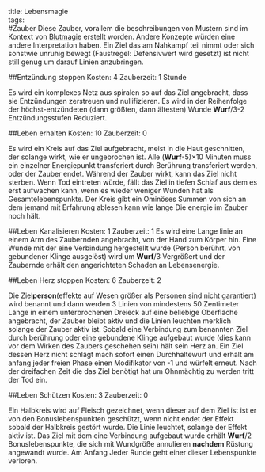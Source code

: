 title: Lebensmagie  
tags:   
#Zauber
Diese Zauber, vorallem die beschreibungen von Mustern sind im Kontext von [Blutmagie](bloodmagic) erstellt worden. Andere Konzepte würden eine andere Interpretation haben.
Ein Ziel das am Nahkampf teil nimmt oder sich sonstwie unruhig bewegt (Faustregel: Defensivwert wird gesetzt) ist nicht still genug um darauf Linien anzubringen.

##Entzündung stoppen
Kosten: 4
Zauberzeit: 1 Stunde

Es wird ein komplexes Netz aus spiralen so auf das Ziel angebracht, dass sie Entzündungen zerstreuen und nullifizieren.
Es wird in der Reihenfolge der höchst-entzündeten (dann größten, dann ältesten) Wunde **Wurf**/3-2 Entzündungsstufen Reduziert.

##Leben erhalten
Kosten: 10
Zauberzeit: 0

Es wird ein Kreis auf das Ziel aufgebracht, meist in die Haut geschnitten, der solange wirkt, wie er ungebrochen ist. Alle (**Wurf**-5)&times;10 Minuten muss ein einzelner Energiepunkt transferiert durch Berührung transferiert werden, oder der Zauber endet. Während der Zauber wirkt, kann das Ziel nicht sterben. Wenn Tod eintreten würde, fällt das Ziel in tiefen Schlaf aus dem es erst aufwachen kann, wenn es wieder weniger Wunden hat als Gesamtelebenspunkte. Der Kreis gibt ein Ominöses Summen von sich an dem jemand mit Erfahrung ablesen kann wie lange Die energie im Zauber noch hält.

##Leben Kanalisieren
Kosten: 1
Zauberzeit: 1
Es wird eine Lange linie an einem Arm des Zaubernden angebracht, von der Hand zum Körper hin.
Eine Wunde mit der eine Verbindung hergestellt wurde (Person berührt, von gebundener Klinge ausgelöst) wird um **Wurf**/3 Vergrößert und der Zaubernde erhält den angerichteten Schaden an Lebensenergie.

##Leben Herz stoppen
Kosten: 6
Zauberzeit: 2

Die Ziel**person**(effekte auf Wesen größer als Personen sind nicht garantiert) wird benannt und dann werden 3 Linien von mindestens 50 Zentimeter Länge in einem unterbrochenen Dreieck auf eine beliebige Oberfläche angebracht, der Zauber bleibt aktiv und die Linien leuchten merklich solange der Zauber aktiv ist. Sobald eine Verbindung zum benannten Ziel durch berührung oder eine gebundene Klinge aufgebaut wurde (dies kann vor dem Wirken des Zaubers geschehen sein) hält sein Herz an. Ein Ziel dessen Herz nicht schlägt mach sofort einen Durchhaltewurf und erhält am anfang jeder freien Phase einen Modifikator von -1 und würfelt erneut. Nach der dreifachen Zeit die das Ziel benötigt hat um Ohnmächtig zu werden tritt der Tod ein.


##Leben Schützen
Kosten: 3
Zauberzeit: 0

Ein Halbkreis wird auf Fleisch gezeichnet, wenn dieser auf dem Ziel ist ist er von den Bonuslebenspunkten geschützt, wenn nicht endet der Effekt sobald der Halbkreis gestört wurde. Die Linie leuchtet, solange der Effekt aktiv ist.
Das Ziel mit dem eine Verbindung aufgebaut wurde erhält **Wurf**/2 Bonuslebenspunkte, die sich mit Wundgröße annulieren **nachdem** Rüstung angewandt wurde. Am Anfang Jeder Runde geht einer dieser Lebenspunkte verloren.


